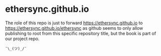 # ethersync.github.io

The role of this repo is just to forward
https://ethersync.github.io to https://ethersync.github.io/ethersync
as github seems to only allow publishing to root from this specific repository title,
but the book is part of our project repo.

    ¯\_(ツ)_/¯
